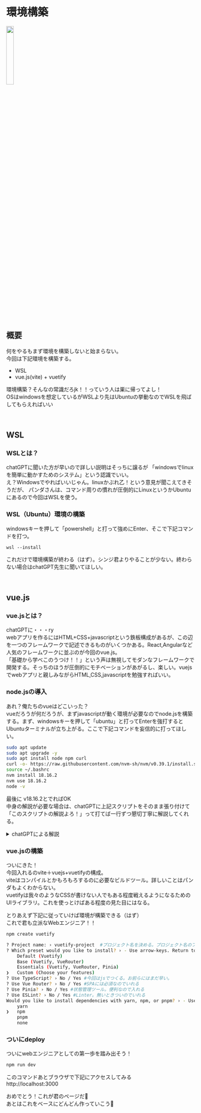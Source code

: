 # 環境構築

<img src="/panda/markdownfile/vue/setup/setup.jpg" width="20%">

## 概要  

何をやるもまず環境を構築しないと始まらない。  
今回は下記環境を構築する。

- WSL
- vue.js(vite) + vuetify

環境構築？そんなの常識だろjk！！っていう人は巣に帰ってよし！  
OSはwindowsを想定しているがWSLより先はUbuntuの挙動なのでWSLを飛ばしてもらえればいい

<br />

## WSL

### WSLとは？

chatGPTに聞いた方が早いので詳しい説明はそっちに譲るが
「windowsでlinuxを簡単に動かすためのシステム」という認識でいい。  
え？Windowsでやればいいじゃん。linuxかぶれ乙！という意見が聞こえてきそうだが、
パンダさんは、コマンド周りの慣れが圧倒的にLinuxというかUbuntuにあるので今回はWSLを使う。  

### WSL（Ubuntu）環境の構築

windowsキーを押して「powershell」と打って強めにEnter、そこで下記コマンドを打つ。  
```posershell
wsl --install
```

これだけで環境構築が終わる（はず）。シンジ君よりやることが少ない。終わらない場合はchatGPT先生に聞いてほしい。

<br />

## vue.js

### vue.jsとは？

chatGPTに・・・ry  
webアプリを作るにはHTML+CSS+javascriptという鉄板構成があるが、この辺を一つのフレームワークで記述できるものがいくつかある。React,Angularなど人気のフレームワークに並ぶのが今回のvue.js。  
「基礎から学べこのうつけ！！」という声は無視してモダンなフレームワークで開発する。そっちのほうが圧倒的にモチベーションがあがるし、楽しい。vuejsでwebアプリと親しみながらHTML,CSS,javascriptを勉強すればいい。

### node.jsの導入

あれ？俺たちのvueはどこいった？  
vueだろうが何だろうが、まずjavascriptが動く環境が必要なのでnode.jsを構築する。まず、windowsキーを押して「ubuntu」と打ってEnterを強打するとUbuntuターミナルが立ち上がる。ここで下記コマンドを妄信的に打ってほしい。

```bash
sudo apt update
sudo apt upgrade -y
sudo apt install node npm curl
curl -o- https://raw.githubusercontent.com/nvm-sh/nvm/v0.39.1/install.sh | bash
source ~/.bashrc
nvm install 18.16.2
nvm use 18.16.2
node -v
```

最後に v18.16.2とでればOK  
中身の解説が必要な場合は、chatGPTに上記スクリプトをそのまま張り付けて「このスクリプトの解説よろ！」って打てば一行ずつ懇切丁寧に解説してくれる。

<details>
<summary>chatGPTによる解説</summary>
上記のスクリプトは、UbuntuやDebianなどのLinuxディストリビューションでNode.jsのバージョン18.16.2をインストールするためのコマンドです。以下にスクリプトの解説を行います：

1. `sudo apt update`
   このコマンドは、パッケージマネージャーであるAPTを使用して、システムのパッケージリストを更新します。これにより、最新のパッケージ情報が取得されます。

2. `sudo apt upgrade -y`
   このコマンドは、APTを使用してインストール済みのパッケージを最新のバージョンにアップグレードします。 `-y` オプションは、アップグレードの際に追加の確認を求めないようにします。

3. `sudo apt install node npm curl`
   このコマンドは、`node`、`npm`、および`curl`パッケージをインストールします。`node`はNode.jsランタイム、`npm`はNode.jsパッケージマネージャー、そして`curl`はコマンドラインからURLを取得するツールです。

4. `curl -o- https://raw.githubusercontent.com/nvm-sh/nvm/v0.39.1/install.sh | bash`
   このコマンドは、Node Version Manager（NVM）をインストールします。NVMは、Node.jsのバージョンを管理するためのツールであり、複数のNode.jsバージョンを簡単に切り替えることができます。

5. `source ~/.bashrc`
   `~/.bashrc` ファイルを読み込むコマンドです。NVMの設定は、`~/.bashrc` に追加されるため、このコマンドで設定を反映させます。

6. `nvm install 18.16.2`
   NVMを使用して、Node.jsのバージョン18.16.2をインストールします。

7. `nvm use 18.16.2`
   NVMを使用して、インストールしたNode.jsバージョン18.16.2を使用します。このコマンドにより、システム全体で使用するデフォルトのNode.jsバージョンが設定されます。

8. `node -v`
   `node`コマンドを使用して、現在のNode.jsバージョンを確認します。これにより、インストールされたNode.jsバージョンが18.16.2であることが確認できます。

これらのコマンドを順番に実行することで、Node.jsのバージョン18.16.2がインストールされ、使用可能になります。

</details>

### vue.jsの構築

ついにきた！  
今回入れるのvite＋vuejs+vuetifyの構成。  
viteはコンパイルとかもろもろするのに必要なビルドツール。詳しいことはパンダもよくわからない。  
vuetifyは我々のようなCSSが書けない人でもある程度戦えるようになるためのUIライブラリ。これを使っとけばある程度の見た目にはなる。  

とりあえず下記に従っていけば環境が構築できる（はず）  
これで君も立派なWebエンジニア！！

```bash
npm create vuetify

? Project name: › vuetify-project  #プロジェクト名を決める。プロジェクト名のフォルダが自動生成される
? Which preset would you like to install? › - Use arrow-keys. Return to submit. #構成を決めるここではcustomにする
    Default (Vuetify)
    Base (Vuetify, VueRouter)
    Essentials (Vuetify, VueRouter, Pinia)
❯   Custom (Choose your features)
? Use TypeScript? › No / Yes #今回はjsでつくる。お前らにはまだ早い。
? Use Vue Router? › No / Yes #SPAには必須なのでいれる
? Use Pinia? › No / Yes #状態管理ツール。便利なので入れる
? Use ESLint? › No / Yes #Linter。無いときついのでいれる
Would you like to install dependencies with yarn, npm, or pnpm? › - Use arrow-keys. Return to submit. #npmが幸せだと思う
    yarn
❯   npm
    pnpm
    none

```

### ついにdeploy

ついにwebエンジニアとしての第一歩を踏み出そう！

```bash
npm run dev
```

このコマンドあとブラウザで下記にアクセスしてみる  
http://localhost:3000

おめでとう！これが君のページだ🐼  
あとはこれをベースにどんどん作っていこう🐼